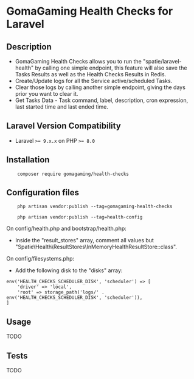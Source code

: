 # GomaGaming Health Checks for Laravel

## Description

-   GomaGaming Health Checks allows you to run the "spatie/laravel-health" by calling one simple endpoint, this feature will also save the Tasks Results as well as the Health Checks Results in Redis.
-   Create/Update logs for all the Service active/scheduled Tasks.
-   Clear those logs by calling another simple endpoint, giving the days prior you want to clear it.
-   Get Tasks Data - Task command, label, description, cron expression, last started time and last ended time.

## Laravel Version Compatibility

-   Laravel `>= 9.x.x` on PHP `>= 8.0`

## Installation

```
    composer require gomagaming/health-checks
```

## Configuration files

```
    php artisan vendor:publish --tag=gomagaming-health-checks
```

```
    php artisan vendor:publish --tag=health-config
```

On config/health.php and bootstrap/health.php:

-   Inside the "result_stores" array, comment all values but "Spatie\Health\ResultStores\InMemoryHealthResultStore::class".

On config/filesystems.php:

-   Add the following disk to the "disks" array:

```
env('HEALTH_CHECKS_SCHEDULER_DISK', 'scheduler') => [
    'driver' => 'local',
    'root' => storage_path('logs/' . env('HEALTH_CHECKS_SCHEDULER_DISK', 'scheduler')),
]
```

## Usage

TODO

## Tests

TODO

```

```
